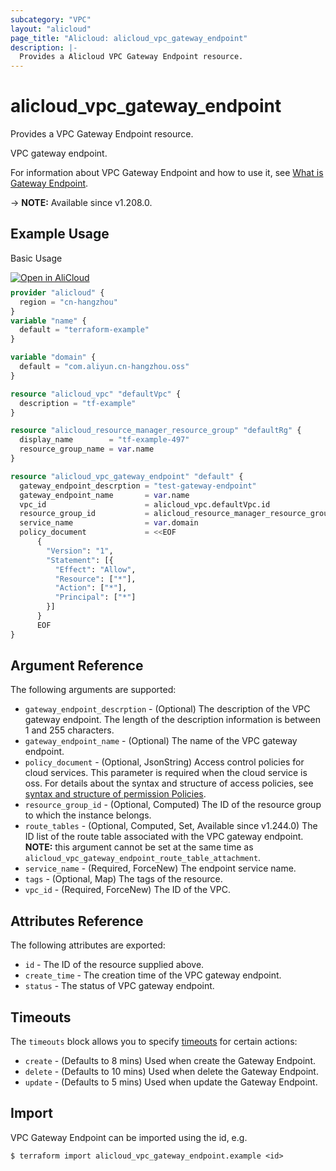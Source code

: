 ```yaml
---
subcategory: "VPC"
layout: "alicloud"
page_title: "Alicloud: alicloud_vpc_gateway_endpoint"
description: |-
  Provides a Alicloud VPC Gateway Endpoint resource.
---
```


# alicloud_vpc_gateway_endpoint

Provides a VPC Gateway Endpoint resource.

VPC gateway endpoint.

For information about VPC Gateway Endpoint and how to use it, see [What is Gateway Endpoint](https://www.alibabacloud.com/help/en/virtual-private-cloud/latest/gateway-endpoint).

-> **NOTE:** Available since v1.208.0.

## Example Usage

Basic Usage

<div style="display: block;margin-bottom: 40px;"><div class="oics-button" style="float: right;position: absolute;margin-bottom: 10px;">
  <a href="https://api.aliyun.com/terraform?resource=alicloud_vpc_gateway_endpoint&exampleId=b42f095c-5d47-dac8-1f50-091d9074e35eaa2b33cf&activeTab=example&spm=docs.r.vpc_gateway_endpoint.0.b42f095c5d&intl_lang=EN_US" target="_blank">
    <img alt="Open in AliCloud" src="https://img.alicdn.com/imgextra/i1/O1CN01hjjqXv1uYUlY56FyX_!!6000000006049-55-tps-254-36.svg" style="max-height: 44px; max-width: 100%;">
  </a>
</div></div>

```terraform
provider "alicloud" {
  region = "cn-hangzhou"
}
variable "name" {
  default = "terraform-example"
}

variable "domain" {
  default = "com.aliyun.cn-hangzhou.oss"
}

resource "alicloud_vpc" "defaultVpc" {
  description = "tf-example"
}

resource "alicloud_resource_manager_resource_group" "defaultRg" {
  display_name        = "tf-example-497"
  resource_group_name = var.name
}

resource "alicloud_vpc_gateway_endpoint" "default" {
  gateway_endpoint_descrption = "test-gateway-endpoint"
  gateway_endpoint_name       = var.name
  vpc_id                      = alicloud_vpc.defaultVpc.id
  resource_group_id           = alicloud_resource_manager_resource_group.defaultRg.id
  service_name                = var.domain
  policy_document             = <<EOF
      {
        "Version": "1",
        "Statement": [{
          "Effect": "Allow",
          "Resource": ["*"],
          "Action": ["*"],
          "Principal": ["*"]
        }]
      }
      EOF
}
```

## Argument Reference

The following arguments are supported:
* `gateway_endpoint_descrption` - (Optional) The description of the VPC gateway endpoint.
The length of the description information is between 1 and 255 characters.
* `gateway_endpoint_name` - (Optional) The name of the VPC gateway endpoint.
* `policy_document` - (Optional, JsonString) Access control policies for cloud services. This parameter is required when the cloud service is oss. For details about the syntax and structure of access policies, see [syntax and structure of permission Policies](https://help.aliyun.com/document_detail/93739.html).
* `resource_group_id` - (Optional, Computed) The ID of the resource group to which the instance belongs.
* `route_tables` - (Optional, Computed, Set, Available since v1.244.0) The ID list of the route table associated with the VPC gateway endpoint. **NOTE:** this argument cannot be set at the same time as `alicloud_vpc_gateway_endpoint_route_table_attachment`.
* `service_name` - (Required, ForceNew) The endpoint service name.
* `tags` - (Optional, Map) The tags of the resource.
* `vpc_id` - (Required, ForceNew) The ID of the VPC.

## Attributes Reference

The following attributes are exported:
* `id` - The ID of the resource supplied above.
* `create_time` - The creation time of the VPC gateway endpoint.
* `status` - The status of VPC gateway endpoint.

## Timeouts

The `timeouts` block allows you to specify [timeouts](https://developer.hashicorp.com/terraform/language/resources/syntax#operation-timeouts) for certain actions:
* `create` - (Defaults to 8 mins) Used when create the Gateway Endpoint.
* `delete` - (Defaults to 10 mins) Used when delete the Gateway Endpoint.
* `update` - (Defaults to 5 mins) Used when update the Gateway Endpoint.

## Import

VPC Gateway Endpoint can be imported using the id, e.g.

```shell
$ terraform import alicloud_vpc_gateway_endpoint.example <id>
```